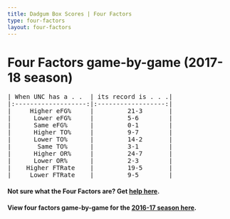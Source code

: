 ```yaml
---
title: Dadgum Box Scores | Four Factors
type: four-factors
layout: four-factors
---
```


# Four Factors game-by-game (2017-18 season)

<pre class="huffman stilwata">
| When UNC has a . .  | its record is . . .|
|:-------------------:|:------------------:|
|     Higher eFG%     |         21-3       |
|      Lower eFG%     |         5-6        |
|      Same eFG%      |         0-1        |
|      Higher TO%     |         9-7        |
|      Lower TO%      |         14-2       |
|       Same TO%      |         3-1        |
|      Higher OR%     |         24-7       |
|      Lower OR%      |         2-3        |
|    Higher FTRate    |         19-5       |
|     Lower FTRate    |         9-5        |
</pre>

#### Not sure what the Four Factors are? Get [help here](https://cbbstatshelp.com/four-factors/intro/).

#### View four factors game-by-game for the [2016-17 season here](/four-factors-16-17).